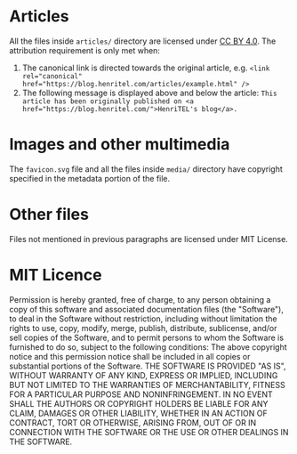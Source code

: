 # Articles

All the files inside `articles/` directory are licensed under [CC BY 4.0](https://creativecommons.org/licenses/by/4.0/). The attribution requirement is only met when:

1. The canonical link is directed towards the original article, e.g.
   `<link rel="canonical" href="https://blog.henritel.com/articles/example.html" />`
2. The following message is displayed above and below the article:
   `This article has been originally published on <a href="https://blog.henritel.com/">HenriTEL's blog</a>.`

# Images and other multimedia

The `favicon.svg` file and all the files inside `media/` directory have copyright specified in the metadata portion of the file.

# Other files

Files not mentioned in previous paragraphs are licensed under MIT License.

# MIT Licence

Permission is hereby granted, free of charge, to any person obtaining
a copy of this software and associated documentation files (the
"Software"), to deal in the Software without restriction, including
without limitation the rights to use, copy, modify, merge, publish,
distribute, sublicense, and/or sell copies of the Software, and to
permit persons to whom the Software is furnished to do so, subject to
the following conditions:
The above copyright notice and this permission notice shall be
included in all copies or substantial portions of the Software.
THE SOFTWARE IS PROVIDED "AS IS", WITHOUT WARRANTY OF ANY KIND,
EXPRESS OR IMPLIED, INCLUDING BUT NOT LIMITED TO THE WARRANTIES OF
MERCHANTABILITY, FITNESS FOR A PARTICULAR PURPOSE AND
NONINFRINGEMENT. IN NO EVENT SHALL THE AUTHORS OR COPYRIGHT HOLDERS BE
LIABLE FOR ANY CLAIM, DAMAGES OR OTHER LIABILITY, WHETHER IN AN ACTION
OF CONTRACT, TORT OR OTHERWISE, ARISING FROM, OUT OF OR IN CONNECTION
WITH THE SOFTWARE OR THE USE OR OTHER DEALINGS IN THE SOFTWARE.